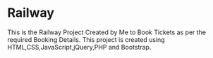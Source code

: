 # Railway
This is the Railway Project Created by Me to Book Tickets as per the required Booking Details. This project is created using HTML,CSS,JavaScript,jQuery,PHP and Bootstrap.
